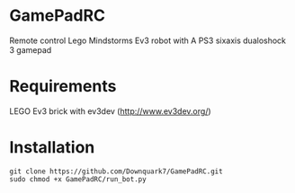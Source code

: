 # GamePadRC
Remote control Lego Mindstorms Ev3 robot with A PS3 sixaxis dualoshock 3 gamepad

# Requirements
LEGO Ev3 brick with ev3dev (http://www.ev3dev.org/)

# Installation
```
git clone https://github.com/Downquark7/GamePadRC.git
sudo chmod +x GamePadRC/run_bot.py
```

